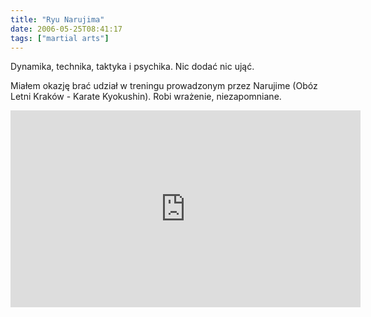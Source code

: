 ```yaml
---
title: "Ryu Narujima"
date: 2006-05-25T08:41:17
tags: ["martial arts"]
---
```

Dynamika, technika, taktyka i psychika. Nic dodać nic ująć.

Miałem okazję brać udział w treningu prowadzonym przez Narujime (Obóz Letni Kraków - Karate Kyokushin). Robi wrażenie, niezapomniane.


<iframe width="560" height="315" src="https://www.youtube.com/embed/d31VgX9ZpZE" title="YouTube video player" frameborder="0" allow="accelerometer; autoplay; clipboard-write; encrypted-media; gyroscope; picture-in-picture; web-share" referrerpolicy="strict-origin-when-cross-origin" allowfullscreen></iframe>
